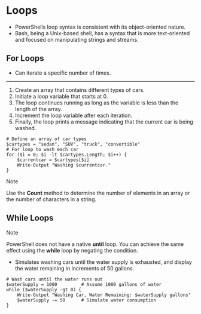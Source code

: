 # Loops
- PowerShells loop syntax is consistent with its object-oriented nature.
- Bash, being a Unix-based shell, has a syntax that is more text-oriented and focused on manipulating strings and streams.

## For Loops
- Can iterate a specific number of times.
***
1. Create an array that contains different types of cars.
2. Initiate a loop variable that starts at 0.
3. The loop continues running as long as the variable is less than the length of the array.
4. Increment the loop variable after each iteration.
5. Finally, the loop prints a message indicating that the current car is being washed.

```
# Define an array of car types
$cartypes = "sedan", "SUV", "truck", "convertible"
# For loop to wash each car
for ($i = 0; $i -lt $cartypes.Length; $i++) {
    $currentcar = $cartypes[$i]
    Write-Output "Washing $currentcar."
}
```

> [!NOTE]  
> Use the **Count** method to determine the number of elements in an array or the number of characters in a string.

## While Loops

> [!NOTE]  
> PowerShell does not have a native **until** loop.
> You can achieve the same effect using the **while** loop by negating the condition.

- Simulates washing cars until the water supply is exhausted, and display the water remaining in
increments of 50 gallons.

```
# Wash cars until the water runs out
$waterSupply = 1000         # Assume 1000 gallons of water
while ($waterSupply -gt 0) {
    Write-Output "Washing Car, Water Remaining: $waterSupply gallons"
    $waterSupply -= 50      # Simulate water consumption
}
```